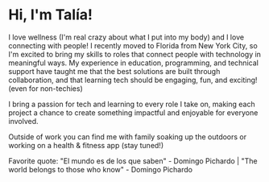 # Hi, I'm Talía!

I love wellness (I'm real crazy about what I put into my body) and I love connecting with people! I recently moved to Florida from New York City, so I'm excited to bring my skills to roles that connect people with technology in meaningful ways. My experience in education, programming, and technical support have taught me that the best solutions are built through collaboration, and that learning tech should be engaging, fun, and exciting! (even for non-techies)

I bring a passion for tech and learning to every role I take on, making each project a chance to create something impactful and enjoyable for everyone involved.

Outside of work you can find me with family soaking up the outdoors or working on a health & fitness app (stay tuned!)

Favorite quote: "El mundo es de los que saben" - Domingo Pichardo | "The world belongs to those who know" - Domingo Pichardo






<!--
**Tpichardo/Tpichardo** is a ✨ _special_ ✨ repository because its `README.md` (this file) appears on your GitHub profile.

Here are some ideas to get you started:

- 🔭 I’m currently working on ...

- 👯 I’m looking to collaborate on ...
- 🤔 I’m looking for help with ...

- 📫 How to reach me: ...
- 😄 Pronouns: ...
- ⚡ Fun fact: ...
-->
